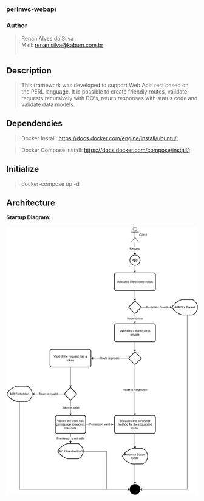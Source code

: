 ### perlmvc-webapi

### Author
   >Renan Alves da Silva <br>
   >Mail: renan.silva@kabum.com.br
<br><br>

## Description
   >This framework was developed to support Web Apis rest based on the PERL language. It is possible to create friendly routes, validate requests recursively with DO's, return responses with status code and validate data models.

## Dependencies

> Docker Install: https://docs.docker.com/engine/install/ubuntu/;

> Docker Compose install: https://docs.docker.com/compose/install/;

## Initialize
> docker-compose up -d

## Architecture

**Startup Diagram:**
<br><br>
![startupdiagram.png](images-github/startupdiagram.png)

